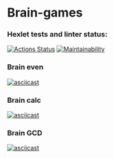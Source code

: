 # Brain-games

### Hexlet tests and linter status:
[![Actions Status](https://github.com/biryukovpavel/frontend-project-44/workflows/hexlet-check/badge.svg)](https://github.com/biryukovpavel/frontend-project-44/actions)
[![Maintainability](https://api.codeclimate.com/v1/badges/a46e47e1397996468607/maintainability)](https://codeclimate.com/github/biryukovpavel/frontend-project-44/maintainability)

### Brain even
[![asciicast](https://asciinema.org/a/517519.svg)](https://asciinema.org/a/517519)

### Brain calc
[![asciicast](https://asciinema.org/a/517529.svg)](https://asciinema.org/a/517529)

### Brain GCD
[![asciicast](https://asciinema.org/a/517532.svg)](https://asciinema.org/a/517532)
